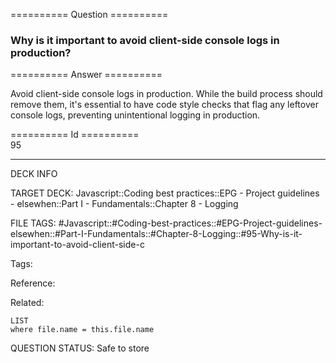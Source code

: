 ========== Question ==========  

### Why is it important to avoid client-side console logs in production?  

========== Answer ==========  

Avoid client-side console logs in production. While the build process should remove them, it's essential to have code style checks that flag any leftover console logs, preventing unintentional logging in production.

========== Id ==========  
95

---

DECK INFO

TARGET DECK: Javascript::Coding best practices::EPG - Project guidelines - elsewhen::Part I - Fundamentals::Chapter 8 - Logging

FILE TAGS: #Javascript::#Coding-best-practices::#EPG-Project-guidelines-elsewhen::#Part-I-Fundamentals::#Chapter-8-Logging::#95-Why-is-it-important-to-avoid-client-side-c

Tags:

Reference:

Related:

```dataview
LIST
where file.name = this.file.name
```

QUESTION STATUS: Safe to store
